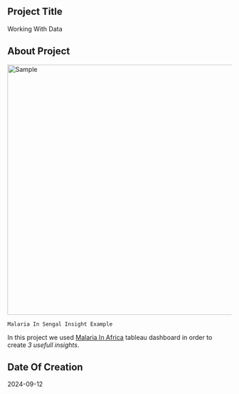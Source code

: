 ## Project Title

Working With Data

## About Project

<img width="563" alt="Sample" src="https://github.com/user-attachments/assets/4bcef41a-bb90-42de-902d-370ce33328e5" />


`Malaria In Sengal Insight Example`




In this project we used [Malaria In Africa](https://public.tableau.com/views/MakeoverMonday34Malaria_0/MalariainAfrica?:embed=y&:showVizHome=no&:display_count=y&:display_static_image=y&:bootstrapWhenNotified=true) tableau dashboard in order to create *3 usefull insights*.



## Date Of Creation 
2024-09-12
